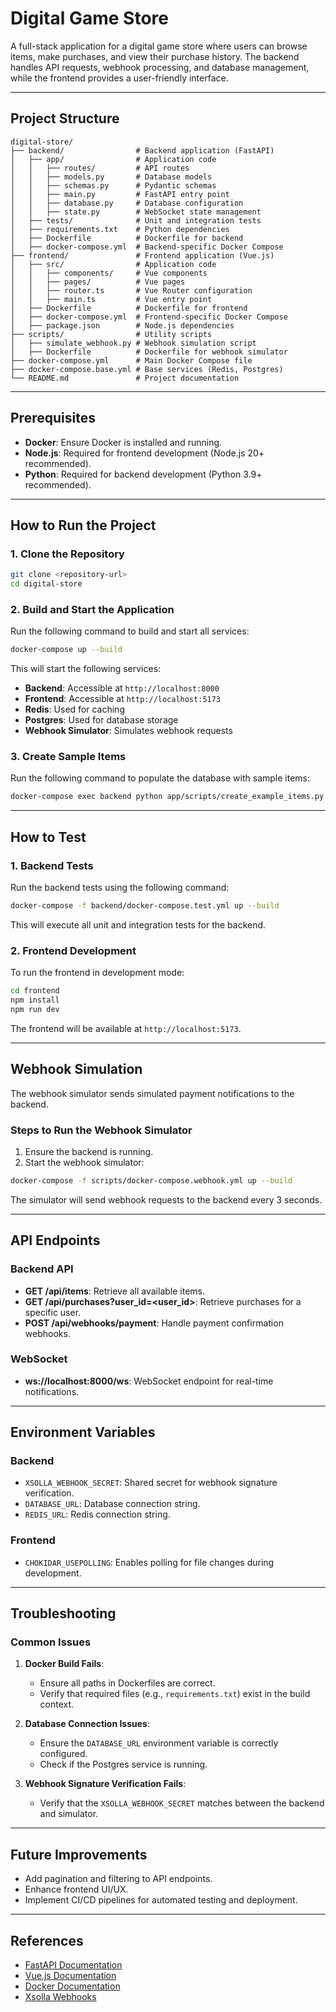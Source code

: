 # Digital Game Store

A full-stack application for a digital game store where users can browse items, make purchases, and view their purchase history. The backend handles API requests, webhook processing, and database management, while the frontend provides a user-friendly interface.

---

## Project Structure

```
digital-store/
├── backend/                # Backend application (FastAPI)
│   ├── app/                # Application code
│   │   ├── routes/         # API routes
│   │   ├── models.py       # Database models
│   │   ├── schemas.py      # Pydantic schemas
│   │   ├── main.py         # FastAPI entry point
│   │   ├── database.py     # Database configuration
│   │   ├── state.py        # WebSocket state management
│   ├── tests/              # Unit and integration tests
│   ├── requirements.txt    # Python dependencies
│   ├── Dockerfile          # Dockerfile for backend
│   ├── docker-compose.yml  # Backend-specific Docker Compose
├── frontend/               # Frontend application (Vue.js)
│   ├── src/                # Application code
│   │   ├── components/     # Vue components
│   │   ├── pages/          # Vue pages
│   │   ├── router.ts       # Vue Router configuration
│   │   ├── main.ts         # Vue entry point
│   ├── Dockerfile          # Dockerfile for frontend
│   ├── docker-compose.yml  # Frontend-specific Docker Compose
│   ├── package.json        # Node.js dependencies
├── scripts/                # Utility scripts
│   ├── simulate_webhook.py # Webhook simulation script
│   ├── Dockerfile          # Dockerfile for webhook simulator
├── docker-compose.yml      # Main Docker Compose file
├── docker-compose.base.yml # Base services (Redis, Postgres)
└── README.md               # Project documentation
```

---

## Prerequisites

- **Docker**: Ensure Docker is installed and running.
- **Node.js**: Required for frontend development (Node.js 20+ recommended).
- **Python**: Required for backend development (Python 3.9+ recommended).

---

## How to Run the Project

### 1. Clone the Repository

```bash
git clone <repository-url>
cd digital-store
```

### 2. Build and Start the Application

Run the following command to build and start all services:

```bash
docker-compose up --build
```

This will start the following services:
- **Backend**: Accessible at `http://localhost:8000`
- **Frontend**: Accessible at `http://localhost:5173`
- **Redis**: Used for caching
- **Postgres**: Used for database storage
- **Webhook Simulator**: Simulates webhook requests

### 3. Create Sample Items

Run the following command to populate the database with sample items:

```bash
docker-compose exec backend python app/scripts/create_example_items.py
```

---

## How to Test

### 1. Backend Tests

Run the backend tests using the following command:

```bash
docker-compose -f backend/docker-compose.test.yml up --build
```

This will execute all unit and integration tests for the backend.

### 2. Frontend Development

To run the frontend in development mode:

```bash
cd frontend
npm install
npm run dev
```

The frontend will be available at `http://localhost:5173`.

---

## Webhook Simulation

The webhook simulator sends simulated payment notifications to the backend.

### Steps to Run the Webhook Simulator

1. Ensure the backend is running.
2. Start the webhook simulator:

```bash
docker-compose -f scripts/docker-compose.webhook.yml up --build
```

The simulator will send webhook requests to the backend every 3 seconds.

---

## API Endpoints

### Backend API

- **GET /api/items**: Retrieve all available items.
- **GET /api/purchases?user_id=<user_id>**: Retrieve purchases for a specific user.
- **POST /api/webhooks/payment**: Handle payment confirmation webhooks.

### WebSocket

- **ws://localhost:8000/ws**: WebSocket endpoint for real-time notifications.

---

## Environment Variables

### Backend

- `XSOLLA_WEBHOOK_SECRET`: Shared secret for webhook signature verification.
- `DATABASE_URL`: Database connection string.
- `REDIS_URL`: Redis connection string.

### Frontend

- `CHOKIDAR_USEPOLLING`: Enables polling for file changes during development.

---

## Troubleshooting

### Common Issues

1. **Docker Build Fails**:
   - Ensure all paths in Dockerfiles are correct.
   - Verify that required files (e.g., `requirements.txt`) exist in the build context.

2. **Database Connection Issues**:
   - Ensure the `DATABASE_URL` environment variable is correctly configured.
   - Check if the Postgres service is running.

3. **Webhook Signature Verification Fails**:
   - Verify that the `XSOLLA_WEBHOOK_SECRET` matches between the backend and simulator.

---

## Future Improvements

- Add pagination and filtering to API endpoints.
- Enhance frontend UI/UX.
- Implement CI/CD pipelines for automated testing and deployment.

---

## References

- [FastAPI Documentation](https://fastapi.tiangolo.com/)
- [Vue.js Documentation](https://vuejs.org/)
- [Docker Documentation](https://docs.docker.com/)
- [Xsolla Webhooks](https://developers.xsolla.com/webhooks/overview/)